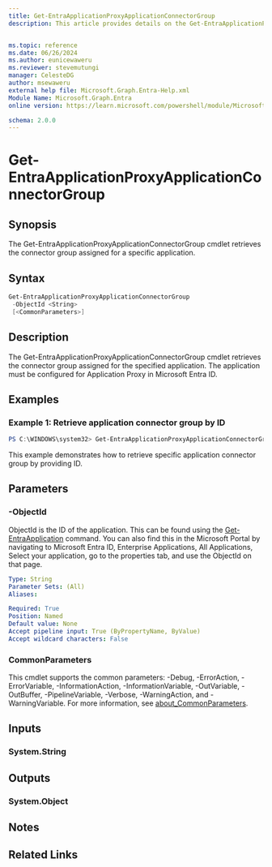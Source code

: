 ```yaml
---
title: Get-EntraApplicationProxyApplicationConnectorGroup
description: This article provides details on the Get-EntraApplicationProxyApplicationConnectorGroup command.


ms.topic: reference
ms.date: 06/26/2024
ms.author: eunicewaweru
ms.reviewer: stevemutungi
manager: CelesteDG
author: msewaweru
external help file: Microsoft.Graph.Entra-Help.xml
Module Name: Microsoft.Graph.Entra
online version: https://learn.microsoft.com/powershell/module/Microsoft.Graph.Entra/Get-EntraApplicationProxyApplicationConnectorGroup

schema: 2.0.0
---
```


# Get-EntraApplicationProxyApplicationConnectorGroup

## Synopsis
The Get-EntraApplicationProxyApplicationConnectorGroup cmdlet retrieves the connector group assigned for a specific application.

## Syntax

```powershell
Get-EntraApplicationProxyApplicationConnectorGroup 
 -ObjectId <String> 
 [<CommonParameters>]
```

## Description
The Get-EntraApplicationProxyApplicationConnectorGroup cmdlet retrieves the connector group assigned for the specified application.
The application must be configured for Application Proxy in Microsoft Entra ID.

## Examples

### Example 1: Retrieve application connector group by ID

```powershell
PS C:\WINDOWS\system32> Get-EntraApplicationProxyApplicationConnectorGroup -ObjectId "8d6c6684-6f8c-42e2-8914-32ed2adf9ccf"
```

This example demonstrates how to retrieve specific application connector group by providing ID.

## Parameters

### -ObjectId
ObjectId is the ID of the application.
This can be found using the [Get-EntraApplication](Get-EntraApplication.md) command.
You can also find this in the Microsoft Portal by navigating to Microsoft Entra ID, Enterprise Applications, All Applications, Select your application, go to the properties tab, and use the ObjectId on that page.

```yaml
Type: String
Parameter Sets: (All)
Aliases:

Required: True
Position: Named
Default value: None
Accept pipeline input: True (ByPropertyName, ByValue)
Accept wildcard characters: False
```

### CommonParameters
This cmdlet supports the common parameters: -Debug, -ErrorAction, -ErrorVariable, -InformationAction, -InformationVariable, -OutVariable, -OutBuffer, -PipelineVariable, -Verbose, -WarningAction, and -WarningVariable. For more information, see [about_CommonParameters](https://go.microsoft.com/fwlink/?LinkID=113216).


## Inputs

### System.String
## Outputs

### System.Object
## Notes

## Related Links
